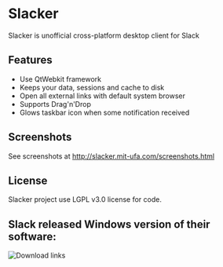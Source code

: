 # Slacker

Slacker is unofficial cross-platform desktop client for Slack

## Features

* Use QtWebkit framework
* Keeps your data, sessions and cache to disk
* Open all external links with default system browser
* Supports Drag'n'Drop
* Glows taskbar icon when some notification received

## Screenshots

See screenshots at http://slacker.mit-ufa.com/screenshots.html

## License

Slacker project use LGPL v3.0 license for code.

## Slack released Windows version of their software:

![Download links](http://i.imgur.com/MPpI7zS.png)
